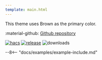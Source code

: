 ```yaml
---
template: main.html
---
```


This theme uses Brown as the primary color.

:material-github: [Github repository][m3-theme-github-url]

[![hacs][hacs-badge]][hacs-url]
[![release][release-badge]][release-url]
![downloads][downloads-badge]

--8<-- "docs/examples/example-include.md"

<!---
  References to pictures...
--->

[AmoebeLabs Material 3 Theme Example Light]: ../assets/screenshots/m3-example-d05-light.png
[AmoebeLabs Material 3 Theme Example Dark]: ../assets/screenshots/m3-example-d05-dark.png

[AmoebeLabs Material 3 Theme Palettes]: ../assets/screenshots/m3-theme-d05-palettes.png
[AmoebeLabs Material 3 Theme Surfaces]: ../assets/screenshots/m3-theme-d05-surfaces.png
[AmoebeLabs Material 3 Theme Light]: ../assets/screenshots/m3-theme-d05-light.png
[AmoebeLabs Material 3 Theme Dark]: ../assets/screenshots/m3-theme-d05-dark.png

<!---
  References to external links...
--->

[sak-example-12-url]: https://swiss-army-knife.docs.amoebelabs.com/examples/example-12/
[m3-theme-github-url]: https://github.com/AmoebeLabs/HA-Theme_M3-D05-Brown

<!-- Badges -->

[hacs-url]: https://github.com/hacs/default
[hacs-badge]: https://img.shields.io/badge/HACS-Default-41BDF5.svg?style=for-the-badge
[release-badge]: https://img.shields.io/github/v/release/AmoebeLabs/HA-Theme_M3-D05-Brown?style=for-the-badge
[downloads-badge]: https://img.shields.io/github/downloads/AmoebeLabs/HA-Theme_M3-D05-Brown/total?style=for-the-badge


<!-- References -->

[home-assistant]: https://www.home-assistant.io/
[home-assitant-theme-docs]: https://www.home-assistant.io/integrations/frontend/#defining-themes
[hacs]: https://hacs.xyz
[release-url]: https://github.com/AmoebeLabs/HA-Theme_M3-D05-Brown/releases
[sak-docs-url]: https://swiss-army-knife.docs.amoebelabs.com/